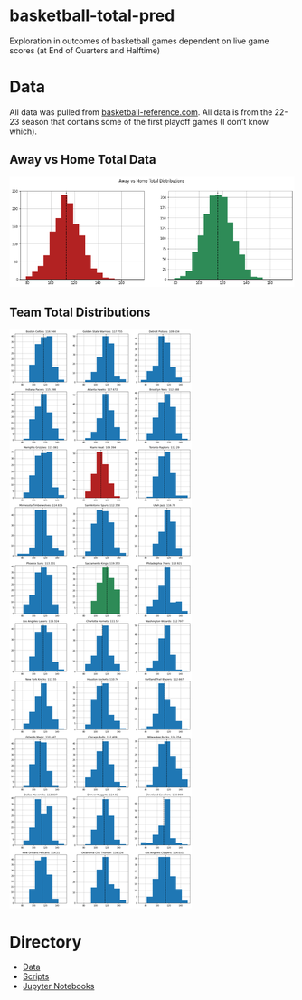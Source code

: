# basketball-total-pred
 Exploration in outcomes of basketball games dependent on live game scores (at End of Quarters and Halftime)

# Data
 All data was pulled from [basketball-reference.com](https://www.basketball-reference.com/). All data is from the 22-23 season that contains some of the first playoff games (I don't know which). 

## Away vs Home Total Data
![Away vs Home Total Data](/figs/avh.png)

## Team Total Distributions
![Team Comp](/figs/team_comp.png)

# Directory
 - [Data](/data)
 - [Scripts](/scripts)
 - [Jupyter Notebooks](/notebooks)